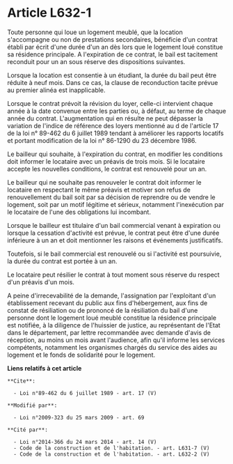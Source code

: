 # Article L632-1

Toute personne qui loue un logement meublé, que la location s'accompagne ou non de prestations secondaires, bénéficie d'un
contrat établi par écrit d'une durée d'un an dès lors que le logement loué constitue sa résidence principale. A l'expiration
de ce contrat, le bail est tacitement reconduit pour un an sous réserve des dispositions suivantes. 

Lorsque la location est consentie à un étudiant, la durée du bail peut être réduite à neuf mois. Dans ce cas, la clause de
reconduction tacite prévue au premier alinéa est inapplicable. 

Lorsque le contrat prévoit la révision du loyer, celle-ci intervient chaque année à la date convenue entre les parties ou, à
défaut, au terme de chaque année du contrat. L'augmentation qui en résulte ne peut dépasser la variation de l'indice de
référence des loyers mentionné au d de l'article 17 de la loi n° 89-462 du 6 juillet 1989 tendant à améliorer les rapports
locatifs et portant modification de la loi n° 86-1290 du 23 décembre 1986. 

Le bailleur qui souhaite, à l'expiration du contrat, en modifier les conditions doit informer le locataire avec un préavis de
trois mois. Si le locataire accepte les nouvelles conditions, le contrat est renouvelé pour un an. 

Le bailleur qui ne souhaite pas renouveler le contrat doit informer le locataire en respectant le même préavis et motiver son
refus de renouvellement du bail soit par sa décision de reprendre ou de vendre le logement, soit par un motif légitime et
sérieux, notamment l'inexécution par le locataire de l'une des obligations lui incombant. 

Lorsque le bailleur est titulaire d'un bail commercial venant à expiration ou lorsque la cessation d'activité est prévue, le
contrat peut être d'une durée inférieure à un an et doit mentionner les raisons et événements justificatifs. 

Toutefois, si le bail commercial est renouvelé ou si l'activité est poursuivie, la durée du contrat est portée à un an. 

Le locataire peut résilier le contrat à tout moment sous réserve du respect d'un préavis d'un mois. 

A peine d'irrecevabilité de la demande, l'assignation par l'exploitant d'un établissement recevant du public aux fins
d'hébergement, aux fins de constat de résiliation ou de prononcé de la résiliation du bail d'une personne dont le logement
loué meublé constitue la résidence principale est notifiée, à la diligence de l'huissier de justice, au représentant de
l'Etat dans le département, par lettre recommandée avec demande d'avis de réception, au moins un mois avant l'audience, afin
qu'il informe les services compétents, notamment les organismes chargés du service des aides au logement et le fonds de
solidarité pour le logement.

**Liens relatifs à cet article**

	**Cite**:

	  - Loi n°89-462 du 6 juillet 1989 - art. 17 (V)

	**Modifié par**:

	  - Loi n°2009-323 du 25 mars 2009 - art. 69

	**Cité par**:

	  - Loi n°2014-366 du 24 mars 2014 - art. 14 (V)
	  - Code de la construction et de l'habitation. - art. L631-7 (V)
	  - Code de la construction et de l'habitation. - art. L632-2 (V)
